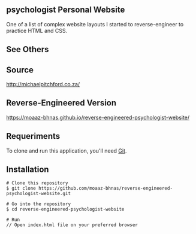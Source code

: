 ## psychologist Personal Website
One of a list of complex website layouts I started to reverse-engineer to practice HTML and CSS.

## See Others

## Source
http://michaelpitchford.co.za/

## Reverse-Engineered Version
https://moaaz-bhnas.github.io/reverse-engineered-psychologist-website/

## Requeriments
To clone and run this application, you'll need [Git](https://git-scm.com/).

## Installation
```
# Clone this repository
$ git clone https://github.com/moaaz-bhnas/reverse-engineered-psychologist-website.git

# Go into the repository
$ cd reverse-engineered-psychologist-website

# Run
// Open index.html file on your preferred browser
```
